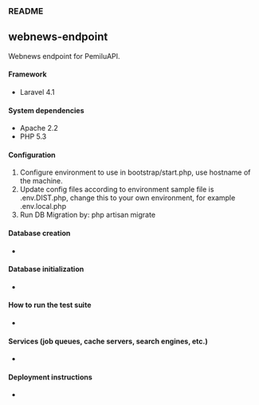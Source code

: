 ### README

## webnews-endpoint
Webnews endpoint for PemiluAPI.

#### Framework
  * Laravel 4.1

#### System dependencies
  * Apache 2.2
  * PHP 5.3

#### Configuration
  1. Configure environment to use in bootstrap/start.php, use hostname of the machine.
  2. Update config files according to environment sample file is .env.DIST.php, change this to your own environment, for example .env.local.php
  3. Run DB Migration by: php artisan migrate

#### Database creation
  -

#### Database initialization
  -

#### How to run the test suite
  -

#### Services (job queues, cache servers, search engines, etc.)
  -

#### Deployment instructions
  -
